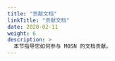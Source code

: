 ```yaml
---
title: "贡献文档"
linkTitle: "贡献文档"
date: 2020-02-11
weight: 6
description: >
  本节指导您如何参与 MOSN 的文档贡献。
---
```

